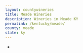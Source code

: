 ```yaml
---
layout: countywineries
title: Meade Wineries
description: Wineries in Meade KY
permalink: /kentucky/meade/
county: meade
state: ky
---
```

-
